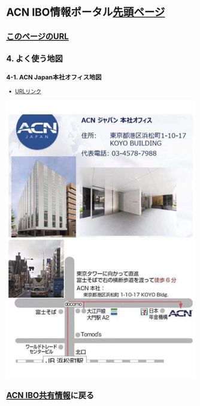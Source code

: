 # ACN IBO情報ポータル[先頭ページ](https://faq.acn.jp.net)
## [このページのURL](04_MAP.MD)

## 4. よく使う地図
### 4-1. ACN Japan本社オフィス地図
* [URLリンク](static/acn_japan_offie.pdf)

![ACN Japan本社オフィス](static/acn_japan_offie.jpg)

## [ACN IBO共有情報](00_FAQ.MD)に戻る